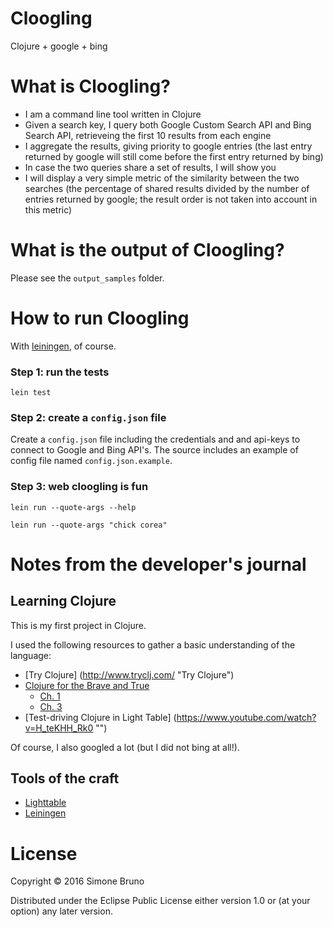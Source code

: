 # Cloogling

Clojure + google + bing

# What is Cloogling?

- I am a command line tool written in Clojure
- Given a search key, I query both Google Custom Search API and Bing Search API, retrieveing the first 10 results from each engine
- I aggregate the results, giving priority to google entries (the last entry returned by google will still come before the first entry returned by bing)
- In case the two queries share a set of results, I will show you
- I will display a very simple metric of the similarity between the two searches (the percentage of shared results divided by the number of entries returned by google; the result order is not taken into account in this metric)

# What is the output of Cloogling?

Please see the `output_samples` folder.


# How to run Cloogling

With [leiningen](http://leiningen.org/ "Leiningen"), of course.

### Step 1: run the tests

`lein test`

### Step 2: create a `config.json` file

Create a `config.json` file including the credentials and and api-keys to connect to Google and Bing API's. The source includes an example of config file named `config.json.example`.

### Step 3: web cloogling is fun

`lein run --quote-args --help`

`lein run --quote-args "chick corea"`

# Notes from the developer's journal

## Learning Clojure

This is my first project in Clojure.

I used the following resources to gather a basic understanding of the language:

- [Try Clojure] (http://www.tryclj.com/ "Try Clojure")
- [Clojure for the Brave and True](http://www.braveclojure.com/ "Clojure for the Brave and True")
  - [Ch. 1](http://www.braveclojure.com/getting-started/ "Ch. 1")
  - [Ch. 3](http://www.braveclojure.com/do-things/       "Ch. 2")
- [Test-driving Clojure in Light Table] (https://www.youtube.com/watch?v=H_teKHH_Rk0 "")

Of course, I also googled a lot (but I did not bing at all!).


## Tools of the craft

- [Lighttable](http://lighttable.com/ "Lighttable")
- [Leiningen](http://leiningen.org/ "Leiningen")

# License

Copyright © 2016 Simone Bruno

Distributed under the Eclipse Public License either version 1.0 or (at
your option) any later version.

